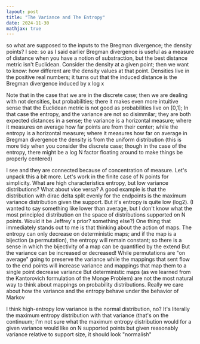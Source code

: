 ```yaml
---
layout: post
title: "The Variance and The Entropy"
date: 2024-11-30
mathjax: true
---
```


so what are supposed to the inputs to the Bregman divergence; the density points?
I see: so as I said earlier Bregman divergence is useful as a measure of distance when you have a notion of substraction,
 but the best distance metric isn't Euclidean. Consider the density at a given point; then we want to know: 
 how different are the density values at that point. Densities live in the positive real numbers; 
 it turns out that the induced distance is the Bregman divergence induced by x log x

Note that in the case that we are in the discrete case; then we are dealing with not densities, 
but probabilities; there it makes even more intuitive sense that the Euclidean metric is not good as probabilities live on [0,1]; 
In that case the entropy, and the variance are not so disimmilar; they are both expected distances in a sense; 
the variance is a horizontal measure; where it measures on average how far points are from their center;
while the entropy is a horizontal measure; where it measures how far on average in Bregman divergence the density is 
from the uniform distribution (this is more tidy when you consider the discrete case; though in the case of the entropy, 
there might be a log N factor floating around to make things be properly centered)

I see and they are connected because of concentration of measure.
Let's unpack this a bit more. Let's work in the finite case of N points for simplicity.
What are high characteristics entropy, but low variance distributions? What about vice versa?
A good example is that the distribution with dirac delta split evenly for the endpoints is the maximum variance distribution given the support. But it's entropy is quite low (log2).
(I wanted to say something like lower than average, but I don't know what the most principled distribution on the space of distributions supported on N points. Would it be Jeffrey's prior? something else?)
One thing that immediately stands out to me is that thinking about the action of maps. The entropy can only decrease on deterministic maps; and if the map is a bijection (a permutation), 
the entropy will remain constant; so there is a sense in which the bijectivity of a map can be quantified by the extend
But the variance can be increased or decreased! While permutations are "on average" going to preserve the variance while the 
mappings that sent flow to the end points will increase variance and mappings that map them to a single point decrease variance
But deterministic maps (as we learned from the Kantorovich formulation of the Monge Problem) are not the most natural way to think 
about mappings on probability distributions. Really we care about how the variance and the entropy behave under the behavior of
Markov 

I think high-entropy low variance is the normal distribution, no? 
It's literally the maximum entropy distribution with that variance (that's on the continuum; 
I'm not sure what the maximum entropy distribution would for a given variance would like on N supported points but 
given reasonably variance relative to support size, it should look "normalish"